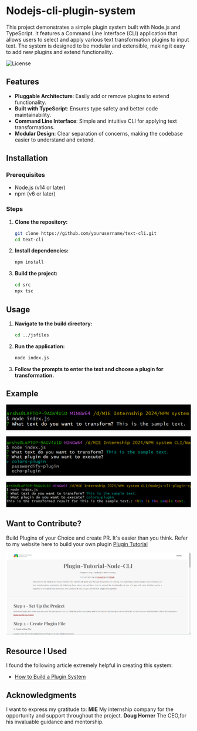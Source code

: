 # Nodejs-cli-plugin-system
This project demonstrates a simple plugin system built with Node.js and TypeScript. It features a Command Line Interface (CLI) application that allows users to select and apply various text transformation plugins to input text. The system is designed to be modular and extensible, making it easy to add new plugins and extend functionality.

![License](https://img.shields.io/badge/license-MIT-green)

## Features

- **Pluggable Architecture**: Easily add or remove plugins to extend functionality.
- **Built with TypeScript**: Ensures type safety and better code maintainability.
- **Command Line Interface**: Simple and intuitive CLI for applying text transformations.
- **Modular Design**: Clear separation of concerns, making the codebase easier to understand and extend.

## Installation

### Prerequisites

- Node.js (v14 or later)
- npm (v6 or later)

### Steps

1. **Clone the repository:**

    ```bash
    git clone https://github.com/yourusername/text-cli.git
    cd text-cli
    ```

2. **Install dependencies:**

    ```bash
    npm install
    ```

3. **Build the project:**

    ```bash
    cd src
    npx tsc
    ```

## Usage

1. **Navigate to the build directory:**

    ```bash
    cd ../jsfiles
    ```

2. **Run the application:**

    ```bash
    node index.js
    ```

3. **Follow the prompts to enter the text and choose a plugin for transformation.**

## Example
![Refer to this image](images/img3.png)

![Refer to this image](images/img1.png)

![Refer to this image](images/img2.png)

## Want to Contribute?
Build Plugins of your Choice and create PR. It's easier than you think.
Refer to my website here to build your own plugin
[Plugin Tutorial](https://free-5345802.webadorsite.com/)

![Refer to this image](images/imageX.png)

## Resource I Used 

I found the following article extremely helpful in creating this system:
- [How to Build a Plugin System](https://stateful.com/blog/build-a-plugin-system-with-node)

## Acknowledgments

I want to express my gratitude to:
**MIE**  My internship company for the opportunity and support throughout the project.
**Doug Horner** The CEO,for his invaluable guidance and mentorship.






